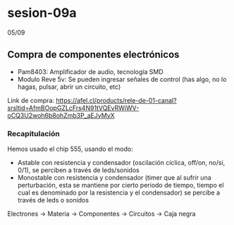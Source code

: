 # sesion-09a

05/09

## Compra de componentes electrónicos

- Pam8403: Amplificador de audio, tecnología SMD
- Modulo Reve 5v: Se pueden ingresar señales de control (has algo, no lo hagas, pulsar, abrir un circuito, etc)

Link de compra: <https://afel.cl/products/rele-de-01-canal?srsltid=AfmBOopGZLcFrs4N91tVQEvRWiWV-oCQ3U2woh6b8ohZmb3P_aEJyMyX>

### Recapitulación

Hemos usado el chip 555, usando el modo:

- Astable con resistencia y condensador (oscilación cíclica, off/on, no/si, 0/1), se perciben a través de leds/sonidos
- Monostable con resistencia y condensador (timer que al sufrir una perturbación, esta se mantiene por cierto periodo de tiempo, tiempo el cual es denominado por la resistencia y el condensador) se percibe a través de leds o sonidos

Electrones → Materia → Componentes → Circuitos → Caja negra
